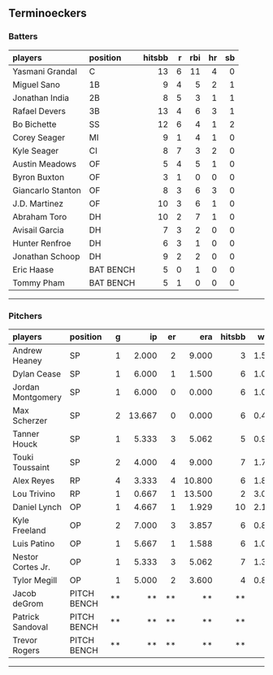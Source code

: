 ## Terminoeckers

### Batters

 
|players           |position  | hitsbb|  r| rbi| hr| sb| 
|:-----------------|:---------|------:|--:|---:|--:|--:| 
|Yasmani Grandal   |C         |     13|  6|  11|  4|  0| 
|Miguel Sano       |1B        |      9|  4|   5|  2|  1| 
|Jonathan India    |2B        |      8|  5|   3|  1|  1| 
|Rafael Devers     |3B        |     13|  4|   6|  3|  1| 
|Bo Bichette       |SS        |     12|  6|   4|  1|  2| 
|Corey Seager      |MI        |      9|  1|   4|  1|  0| 
|Kyle Seager       |CI        |      8|  7|   3|  2|  0| 
|Austin Meadows    |OF        |      5|  4|   5|  1|  0| 
|Byron Buxton      |OF        |      3|  1|   0|  0|  0| 
|Giancarlo Stanton |OF        |      8|  3|   6|  3|  0| 
|J.D. Martinez     |OF        |     10|  3|   6|  1|  0| 
|Abraham Toro      |DH        |     10|  2|   7|  1|  0| 
|Avisail Garcia    |DH        |      7|  3|   2|  0|  0| 
|Hunter Renfroe    |DH        |      6|  3|   1|  0|  0| 
|Jonathan Schoop   |DH        |      9|  2|   2|  0|  0| 
|Eric Haase        |BAT BENCH |      5|  0|   1|  0|  0| 
|Tommy Pham        |BAT BENCH |      5|  1|   0|  0|  0| 


* * *

### Pitchers

 
|players           |position    |  g|     ip| er|    era| hitsbb|  whip| so|  w| sv| 
|:-----------------|:-----------|--:|------:|--:|------:|------:|-----:|--:|--:|--:| 
|Andrew Heaney     |SP          |  1|  2.000|  2|  9.000|      3| 1.500|  2|  0|  0| 
|Dylan Cease       |SP          |  1|  6.000|  1|  1.500|      6| 1.000| 11|  1|  0| 
|Jordan Montgomery |SP          |  1|  6.000|  0|  0.000|      6| 1.000|  3|  0|  0| 
|Max Scherzer      |SP          |  2| 13.667|  0|  0.000|      6| 0.439| 19|  1|  0| 
|Tanner Houck      |SP          |  1|  5.333|  3|  5.062|      5| 0.938|  3|  0|  0| 
|Touki Toussaint   |SP          |  2|  4.000|  4|  9.000|      7| 1.750|  0|  0|  0| 
|Alex Reyes        |RP          |  4|  3.333|  4| 10.800|      6| 1.800|  6|  0|  1| 
|Lou Trivino       |RP          |  1|  0.667|  1| 13.500|      2| 3.000|  0|  0|  0| 
|Daniel Lynch      |OP          |  1|  4.667|  1|  1.929|     10| 2.143|  4|  0|  0| 
|Kyle Freeland     |OP          |  2|  7.000|  3|  3.857|      6| 0.857|  8|  1|  0| 
|Luis Patino       |OP          |  1|  5.667|  1|  1.588|      6| 1.059|  5|  1|  0| 
|Nestor Cortes Jr. |OP          |  1|  5.333|  3|  5.062|      7| 1.312|  4|  0|  0| 
|Tylor Megill      |OP          |  1|  5.000|  2|  3.600|      4| 0.800|  5|  1|  0| 
|Jacob deGrom      |PITCH BENCH | **|     **| **|     **|     **|    **| **| **| **| 
|Patrick Sandoval  |PITCH BENCH | **|     **| **|     **|     **|    **| **| **| **| 
|Trevor Rogers     |PITCH BENCH | **|     **| **|     **|     **|    **| **| **| **| 


* * *


